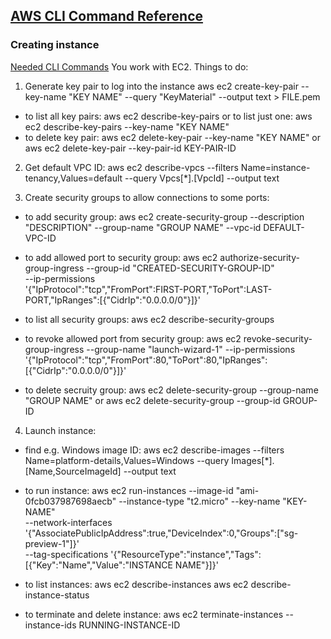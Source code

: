## [AWS CLI Command Reference](https://awscli.amazonaws.com/v2/documentation/api/latest/index.html)

### Creating instance
[Needed CLI Commands](https://awscli.amazonaws.com/v2/documentation/api/latest/reference/ec2/index.html)
You work with EC2.
Things to do:
1. Generate key pair to log into the instance
aws ec2 create-key-pair --key-name "KEY NAME" --query "KeyMaterial" --output text > FILE.pem
- to list all key pairs:
aws ec2 describe-key-pairs
or to list just one:
aws ec2 describe-key-pairs --key-name "KEY NAME"
- to delete key pair:
aws ec2 delete-key-pair --key-name "KEY NAME"
or
aws ec2 delete-key-pair --key-pair-id KEY-PAIR-ID

2. Get default VPC ID:
aws ec2 describe-vpcs --filters Name=instance-tenancy,Values=default --query Vpcs[*].[VpcId] --output text

3. Create security groups to allow connections to some ports:
- to add security group:
aws ec2 create-security-group --description "DESCRIPTION" --group-name "GROUP NAME" --vpc-id DEFAULT-VPC-ID

- to add allowed port to security group:
aws ec2 authorize-security-group-ingress --group-id "CREATED-SECURITY-GROUP-ID" \
    --ip-permissions \
    '{"IpProtocol":"tcp","FromPort":FIRST-PORT,"ToPort":LAST-PORT,"IpRanges":[{"CidrIp":"0.0.0.0/0"}]}'

- to list all security groups:
aws ec2 describe-security-groups

- to revoke allowed port from security group:
aws ec2 revoke-security-group-ingress --group-name "launch-wizard-1" --ip-permissions '{"IpProtocol":"tcp","FromPort":80,"ToPort":80,"IpRanges":[{"CidrIp":"0.0.0.0/0"}]}'

- to delete secruity group:
aws ec2 delete-security-group --group-name "GROUP NAME"
or
aws ec2 delete-security-group --group-id GROUP-ID

4. Launch instance:
- find e.g. Windows image ID:
aws ec2 describe-images --filters Name=platform-details,Values=Windows --query Images[*].[Name,SourceImageId] --output text

- to run instance:
aws ec2 run-instances --image-id "ami-0fcb037987698aecb" --instance-type "t2.micro" --key-name "KEY-NAME" \
    --network-interfaces '{"AssociatePublicIpAddress":true,"DeviceIndex":0,"Groups":["sg-preview-1"]}' \
    --tag-specifications '{"ResourceType":"instance","Tags":[{"Key":"Name","Value":"INSTANCE NAME"}]}'

- to list instances:
aws ec2 describe-instances
aws ec2 describe-instance-status

- to terminate and delete instance:
aws ec2 terminate-instances --instance-ids RUNNING-INSTANCE-ID
